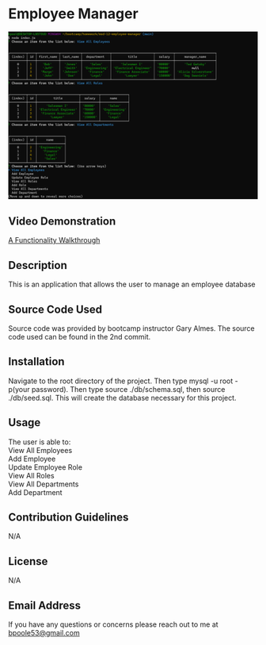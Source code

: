 # Employee Manager

![Alt text](./assets/mod-12-screenshot.png)

## Video Demonstration
[A Functionality Walkthrough](https://www.youtube.com/watch?v=PML1gfzRyIo&ab_channel=BenPoole)

## Description
This is an application that allows the user to manage an employee database

## Source Code Used
Source code was provided by bootcamp instructor Gary Almes.  The source code used can be found in the 2nd commit.

## Installation
Navigate to the root directory of the project.  Then type mysql -u root -p(your password).  Then type source ./db/schema.sql, then source ./db/seed.sql.  This will create the database necessary for this project.
    
## Usage
The user is able to: <br>
View All Employees <br>
Add Employee <br>
Update Employee Role <br>
View All Roles <br>
View All Departments <br>
Add Department
    
## Contribution Guidelines
N/A
    
## License
N/A
    
## Email Address
If you have any questions or concerns please reach out to me at bpoole53@gmail.com